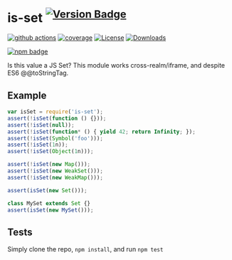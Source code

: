 # is-set <sup>[![Version Badge][npm-version-svg]][package-url]</sup>

[![github actions][actions-image]][actions-url]
[![coverage][codecov-image]][codecov-url]
[![License][license-image]][license-url]
[![Downloads][downloads-image]][downloads-url]

[![npm badge][npm-badge-png]][package-url]

Is this value a JS Set? This module works cross-realm/iframe, and despite ES6 @@toStringTag.

## Example

```js
var isSet = require('is-set');
assert(!isSet(function () {}));
assert(!isSet(null));
assert(!isSet(function* () { yield 42; return Infinity; });
assert(!isSet(Symbol('foo')));
assert(!isSet(1n));
assert(!isSet(Object(1n)));

assert(!isSet(new Map()));
assert(!isSet(new WeakSet()));
assert(!isSet(new WeakMap()));

assert(isSet(new Set()));

class MySet extends Set {}
assert(isSet(new MySet()));
```

## Tests

Simply clone the repo, `npm install`, and run `npm test`

[package-url]: https://npmjs.org/package/is-set
[npm-version-svg]: https://versionbadg.es/inspect-js/is-set.svg
[deps-svg]: https://david-dm.org/inspect-js/is-set.svg
[deps-url]: https://david-dm.org/inspect-js/is-set
[dev-deps-svg]: https://david-dm.org/inspect-js/is-set/dev-status.svg
[dev-deps-url]: https://david-dm.org/inspect-js/is-set#info=devDependencies
[npm-badge-png]: https://nodei.co/npm/is-set.png?downloads=true&stars=true
[license-image]: https://img.shields.io/npm/l/is-set.svg
[license-url]: LICENSE
[downloads-image]: https://img.shields.io/npm/dm/is-set.svg
[downloads-url]: https://npm-stat.com/charts.html?package=is-set
[codecov-image]: https://codecov.io/gh/inspect-js/is-set/branch/main/graphs/badge.svg
[codecov-url]: https://app.codecov.io/gh/inspect-js/is-set/
[actions-image]: https://img.shields.io/endpoint?url=https://github-actions-badge-u3jn4tfpocch.runkit.sh/inspect-js/is-set
[actions-url]: https://github.com/inspect-js/is-set/actions
